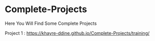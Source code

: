 # Complete-Projects
Here You Will Find Some Complete Projects

Project 1 : https://khayre-ddine.github.io/Complete-Projects/training/
